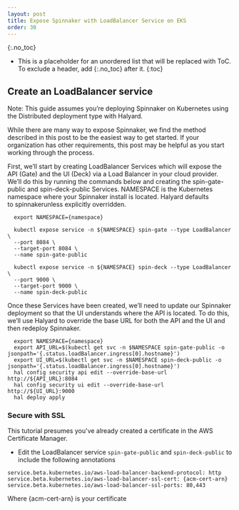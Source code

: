 ```yaml
---
layout: post
title: Expose Spinnaker with LoadBalancer Service on EKS
order: 30
---
```

{:.no_toc}
* This is a placeholder for an unordered list that will be replaced with ToC. To exclude a header, add {:.no_toc} after it.
{:toc}

## Create an LoadBalancer service

Note: This guide assumes you’re deploying Spinnaker on Kubernetes using the Distributed deployment type with Halyard.

While there are many way to expose Spinnaker, we find the method described in this post to be the easiest way to get started. If your organization has other requirements, this post may be helpful as you start working through the process.

First, we’ll start by creating LoadBalancer Services which will expose the API (Gate) and the UI (Deck) via a Load Balancer in your cloud provider. We’ll do this by running the commands below and creating the spin-gate-public and spin-deck-public Services.
NAMESPACE is the Kubernetes namespace where your Spinnaker install is located. Halyard defaults to spinnakerunless explicitly overridden.

```
  export NAMESPACE={namespace}
 
  kubectl expose service -n ${NAMESPACE} spin-gate --type LoadBalancer \
  --port 8084 \
  --target-port 8084 \
  --name spin-gate-public
 
  kubectl expose service -n ${NAMESPACE} spin-deck --type LoadBalancer \
  --port 9000 \
  --target-port 9000 \
  --name spin-deck-public
```

Once these Services have been created, we’ll need to update our Spinnaker deployment so that the UI understands where the API is located. To do this, we’ll use Halyard to override the base URL for both the API and the UI and then redeploy Spinnaker.

```
  export NAMESPACE={namespace}
  export API_URL=$(kubectl get svc -n $NAMESPACE spin-gate-public -o jsonpath='{.status.loadBalancer.ingress[0].hostname}')
  export UI_URL=$(kubectl get svc -n $NAMESPACE spin-deck-public -o jsonpath='{.status.loadBalancer.ingress[0].hostname}')
  hal config security api edit --override-base-url http://${API_URL}:8084
  hal config security ui edit --override-base-url http://${UI_URL}:9000
  hal deploy apply
```

### Secure with SSL

This tutorial presumes you've already created a certificate in the AWS Certificate Manager.

* Edit the LoadBalancer service `spin-gate-public` and  `spin-deck-public` to include the following annotations
```
service.beta.kubernetes.io/aws-load-balancer-backend-protocol: http
service.beta.kubernetes.io/aws-load-balancer-ssl-cert: {acm-cert-arn}
service.beta.kubernetes.io/aws-load-balancer-ssl-ports: 80,443
```
Where {acm-cert-arn} is your certificate